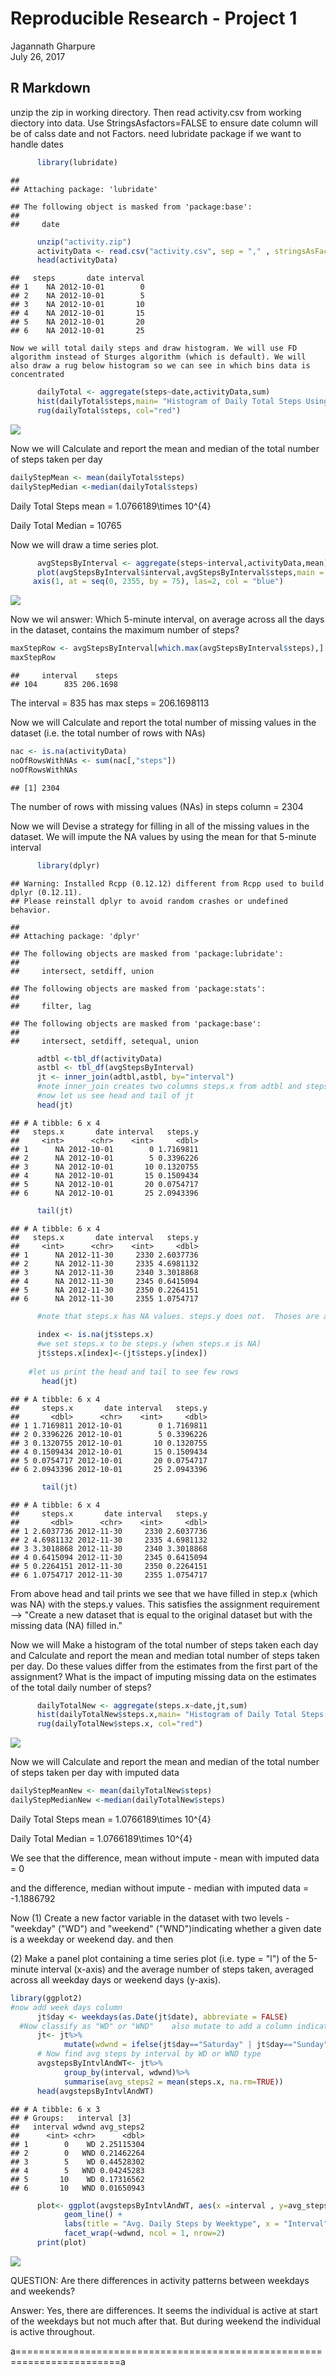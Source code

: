 # Reproducible Research - Project 1
Jagannath Gharpure  
July 26, 2017  



## R Markdown

unzip the zip in working directory.  Then read activity.csv from working diectory into data. Use StringsAsfactors=FALSE to ensure date column will be of calss date and not Factors. need lubridate package if we want to handle dates


```r
      library(lubridate)
```

```
## 
## Attaching package: 'lubridate'
```

```
## The following object is masked from 'package:base':
## 
##     date
```

```r
      unzip("activity.zip")
      activityData <- read.csv("activity.csv", sep = "," , stringsAsFactors = FALSE)
      head(activityData)
```

```
##   steps       date interval
## 1    NA 2012-10-01        0
## 2    NA 2012-10-01        5
## 3    NA 2012-10-01       10
## 4    NA 2012-10-01       15
## 5    NA 2012-10-01       20
## 6    NA 2012-10-01       25
```
    Now we will total daily steps and draw histogram. We will use FD algorithm instead of Sturges algorithm (which is default). We will also draw a rug below histogram so we can see in which bins data is concentrated 

```r
      dailyTotal <- aggregate(steps~date,activityData,sum)
      hist(dailyTotal$steps,main= "Histogram of Daily Total Steps Using FD algorithm", sub = "Rug shows data density in bins", xlab = "Daily Total Steps" , ylab= "Frequency", col= "lightblue", breaks ="FD" )
      rug(dailyTotal$steps, col="red")
```

![](PA1_template_files/figure-html/drawHistogram-1.png)<!-- -->

Now we will Calculate and report the mean and median of the total number of steps taken per day

```r
dailyStepMean <- mean(dailyTotal$steps)
dailyStepMedian <-median(dailyTotal$steps)
```
Daily Total Steps mean = 1.0766189\times 10^{4}

Daily Total Median = 10765

Now we will draw a time series plot.


```r
      avgStepsByInterval <- aggregate(steps~interval,activityData,mean)
      plot(avgStepsByInterval$interval,avgStepsByInterval$steps,main = "Steps Averaged across all days BY Interval" , xlab = "Interval", ylab = "Average Steps" ,  type="l", xaxt ="n")
     axis(1, at = seq(0, 2355, by = 75), las=2, col = "blue") 
```

![](PA1_template_files/figure-html/drawTimeSeries-1.png)<!-- -->

Now we wil answer: Which 5-minute interval, on average across all the days in the dataset, contains the maximum number of steps?


```r
maxStepRow <- avgStepsByInterval[which.max(avgStepsByInterval$steps),]
maxStepRow
```

```
##     interval    steps
## 104      835 206.1698
```
The interval = 835 has max steps = 206.1698113

Now we will Calculate and report the total number of missing values in the dataset (i.e. the total number of rows with NAs)


```r
nac <- is.na(activityData)
noOfRowsWithNAs <- sum(nac[,"steps"])
noOfRowsWithNAs
```

```
## [1] 2304
```

The number of rows with missing values (NAs) in steps column = 2304

Now we will Devise a strategy for filling in all of the missing values in the dataset. We will impute the NA values by using the mean for that 5-minute interval 



```r
      library(dplyr)      
```

```
## Warning: Installed Rcpp (0.12.12) different from Rcpp used to build dplyr (0.12.11).
## Please reinstall dplyr to avoid random crashes or undefined behavior.
```

```
## 
## Attaching package: 'dplyr'
```

```
## The following objects are masked from 'package:lubridate':
## 
##     intersect, setdiff, union
```

```
## The following objects are masked from 'package:stats':
## 
##     filter, lag
```

```
## The following objects are masked from 'package:base':
## 
##     intersect, setdiff, setequal, union
```

```r
      adtbl <-tbl_df(activityData)
      astbl <- tbl_df(avgStepsByInterval)
      jt <- inner_join(adtbl,astbl, by="interval") 
      #note inner_join creates two columns steps.x from adtbl and steps.y from astbl
      #now let us see head and tail of jt
      head(jt)
```

```
## # A tibble: 6 x 4
##   steps.x       date interval   steps.y
##     <int>      <chr>    <int>     <dbl>
## 1      NA 2012-10-01        0 1.7169811
## 2      NA 2012-10-01        5 0.3396226
## 3      NA 2012-10-01       10 0.1320755
## 4      NA 2012-10-01       15 0.1509434
## 5      NA 2012-10-01       20 0.0754717
## 6      NA 2012-10-01       25 2.0943396
```

```r
      tail(jt)
```

```
## # A tibble: 6 x 4
##   steps.x       date interval   steps.y
##     <int>      <chr>    <int>     <dbl>
## 1      NA 2012-11-30     2330 2.6037736
## 2      NA 2012-11-30     2335 4.6981132
## 3      NA 2012-11-30     2340 3.3018868
## 4      NA 2012-11-30     2345 0.6415094
## 5      NA 2012-11-30     2350 0.2264151
## 6      NA 2012-11-30     2355 1.0754717
```

```r
      #note that steps.x has NA values. steps.y does not.  Thoses are averages for the itnerval
      
      index <- is.na(jt$steps.x)
      #we set steps.x to be steps.y (when steps.x is NA)
      jt$steps.x[index]<-(jt$steps.y[index])
      
    #let us print the head and tail to see few rows        
       head(jt) 
```

```
## # A tibble: 6 x 4
##     steps.x       date interval   steps.y
##       <dbl>      <chr>    <int>     <dbl>
## 1 1.7169811 2012-10-01        0 1.7169811
## 2 0.3396226 2012-10-01        5 0.3396226
## 3 0.1320755 2012-10-01       10 0.1320755
## 4 0.1509434 2012-10-01       15 0.1509434
## 5 0.0754717 2012-10-01       20 0.0754717
## 6 2.0943396 2012-10-01       25 2.0943396
```

```r
       tail(jt)
```

```
## # A tibble: 6 x 4
##     steps.x       date interval   steps.y
##       <dbl>      <chr>    <int>     <dbl>
## 1 2.6037736 2012-11-30     2330 2.6037736
## 2 4.6981132 2012-11-30     2335 4.6981132
## 3 3.3018868 2012-11-30     2340 3.3018868
## 4 0.6415094 2012-11-30     2345 0.6415094
## 5 0.2264151 2012-11-30     2350 0.2264151
## 6 1.0754717 2012-11-30     2355 1.0754717
```
From above head and tail prints we see that we have filled in step.x (which was NA) with the steps.y values.  This satisfies the assignment requirement --> "Create a new dataset that is equal to the original dataset but with the missing data (NA) filled in."


Now we will Make a histogram of the total number of steps taken each day and Calculate and report the mean and median total number of steps taken per day. Do these values differ from the estimates from the first part of the assignment? What is the impact of imputing missing data on the estimates of the total daily number of steps?


```r
      dailyTotalNew <- aggregate(steps.x~date,jt,sum)
      hist(dailyTotalNew$steps.x,main= "Histogram of Daily Total Steps(with imputed values) Using FD algorithm ", sub = "Rug shows data density in bins", xlab = "Daily Total Steps" , ylab= "Frequency", col= "lightblue", breaks ="FD" )
      rug(dailyTotalNew$steps.x, col="red")
```

![](PA1_template_files/figure-html/drawHistogramNEW-1.png)<!-- -->

Now we will Calculate and report the mean and median of the total number of steps taken per day with imputed data


```r
dailyStepMeanNew <- mean(dailyTotalNew$steps)
dailyStepMedianNew <-median(dailyTotalNew$steps)
```

Daily Total Steps mean = 1.0766189\times 10^{4}

Daily Total Median = 1.0766189\times 10^{4}

We see that the difference, mean without impute - mean with imputed data = 0

and the difference, median without impute - median with imputed data = -1.1886792

Now  (1) Create a new factor variable in the dataset with two levels - "weekday" ("WD") and "weekend" ("WND")indicating whether a given date is a weekday or weekend day. and then

(2) Make a panel plot containing a time series plot (i.e. type = "l") of the 5-minute interval (x-axis) and the average number of steps taken, averaged across all weekday days or weekend days (y-axis). 



```r
library(ggplot2)
#now add week days column
      jt$day <- weekdays(as.Date(jt$date), abbreviate = FALSE)
  #Now classify as "WD" or "WND"    also mutate to add a column indicating WD or WND 
      jt<- jt%>%
            mutate(wdwnd = ifelse(jt$day=="Saturday" | jt$day=="Sunday", "WND", "WD"))
      # Now find avg steps by interval by WD or WND type     
      avgstepsByIntvlAndWT<- jt%>%
            group_by(interval, wdwnd)%>%
            summarise(avg_steps2 = mean(steps.x, na.rm=TRUE))
      head(avgstepsByIntvlAndWT)
```

```
## # A tibble: 6 x 3
## # Groups:   interval [3]
##   interval wdwnd avg_steps2
##      <int> <chr>      <dbl>
## 1        0    WD 2.25115304
## 2        0   WND 0.21462264
## 3        5    WD 0.44528302
## 4        5   WND 0.04245283
## 5       10    WD 0.17316562
## 6       10   WND 0.01650943
```

```r
      plot<- ggplot(avgstepsByIntvlAndWT, aes(x =interval , y=avg_steps2, color=wdwnd)) +
            geom_line() +
            labs(title = "Avg. Daily Steps by Weektype", x = "Interval", y = "No. of Steps") +
            facet_wrap(~wdwnd, ncol = 1, nrow=2) 
      print(plot)
```

![](PA1_template_files/figure-html/plotgg-1.png)<!-- -->

QUESTION: Are there differences in activity patterns between weekdays and weekends?

Answer: Yes, there are differences. It seems the individual is active at start of the weekdays but not much after that. But during weekend the individual is active throughout.

a========================================================================a
